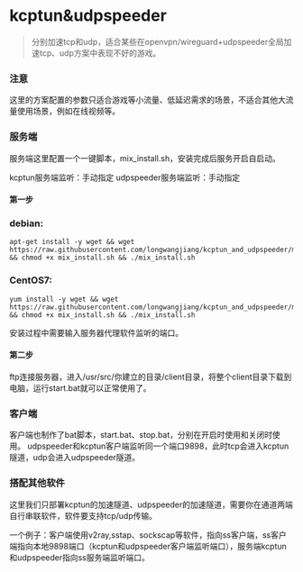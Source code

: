 # kcptun&udpspeeder
> 分别加速tcp和udp，适合某些在openvpn/wireguard+udpspeeder全局加速tcp、udp方案中表现不好的游戏。
### 注意
这里的方案配置的参数只适合游戏等小流量、低延迟需求的场景，不适合其他大流量使用场景，例如在线视频等。
### 服务端
服务端这里配置一个一键脚本，mix_install.sh，安装完成后服务开启自启动。

kcptun服务端监听：手动指定
udpspeeder服务端监听：手动指定
#### 第一步
### debian:
```
apt-get install -y wget && wget https://raw.githubusercontent.com/longwangjiang/kcptun_and_udpspeeder/master/mix_install.sh && chmod +x mix_install.sh && ./mix_install.sh
```
### CentOS7:
```
yum install -y wget && wget https://raw.githubusercontent.com/longwangjiang/kcptun_and_udpspeeder/master/mix_install.sh && chmod +x mix_install.sh && ./mix_install.sh
```
安装过程中需要输入服务器代理软件监听的端口。
#### 第二步
ftp连接服务器，进入/usr/src/你建立的目录/client目录，将整个client目录下载到电脑，运行start.bat就可以正常使用了。
### 客户端
客户端也制作了bat脚本，start.bat、stop.bat，分别在开启时使用和关闭时使用。
udpspeeder和kcptun客户端监听同一个端口9898，此时tcp会进入kcptun隧道，udp会进入udpspeeder隧道。

### 搭配其他软件
这里我们只部署kcptun的加速隧道、udpspeeder的加速隧道，需要你在通道两端自行串联软件，软件要支持tcp/udp传输。

一个例子：客户端使用v2ray,sstap、sockscap等软件，指向ss客户端，ss客户端指向本地9898端口（kcptun和udpspeeder客户端监听端口），服务端kcptun和udpspeeder指向ss服务端监听端口。
